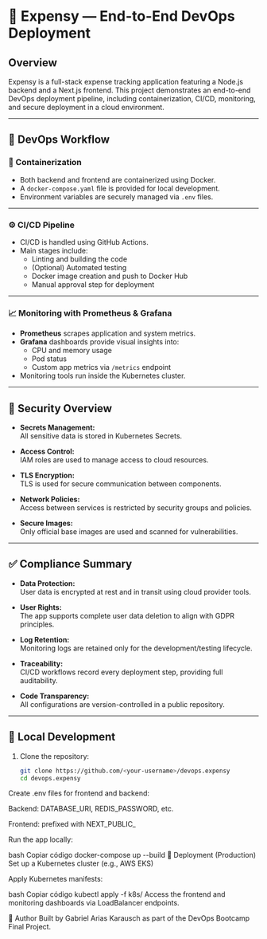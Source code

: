 # 🧾 Expensy — End-to-End DevOps Deployment

## Overview

Expensy is a full-stack expense tracking application featuring a Node.js backend and a Next.js frontend. This project demonstrates an end-to-end DevOps deployment pipeline, including containerization, CI/CD, monitoring, and secure deployment in a cloud environment.

---

## 🚀 DevOps Workflow

### 🐳 Containerization

- Both backend and frontend are containerized using Docker.
- A `docker-compose.yaml` file is provided for local development.
- Environment variables are securely managed via `.env` files.

---

### ⚙️ CI/CD Pipeline

- CI/CD is handled using GitHub Actions.
- Main stages include:
  - Linting and building the code
  - (Optional) Automated testing
  - Docker image creation and push to Docker Hub
  - Manual approval step for deployment

---

### 📈 Monitoring with Prometheus & Grafana

- **Prometheus** scrapes application and system metrics.
- **Grafana** dashboards provide visual insights into:
  - CPU and memory usage
  - Pod status
  - Custom app metrics via `/metrics` endpoint
- Monitoring tools run inside the Kubernetes cluster.

---

## 🔐 Security Overview

- **Secrets Management:**  
  All sensitive data is stored in Kubernetes Secrets.

- **Access Control:**  
  IAM roles are used to manage access to cloud resources.

- **TLS Encryption:**  
  TLS is used for secure communication between components.

- **Network Policies:**  
  Access between services is restricted by security groups and policies.

- **Secure Images:**  
  Only official base images are used and scanned for vulnerabilities.

---

## ✅ Compliance Summary

- **Data Protection:**  
  User data is encrypted at rest and in transit using cloud provider tools.

- **User Rights:**  
  The app supports complete user data deletion to align with GDPR principles.

- **Log Retention:**  
  Monitoring logs are retained only for the development/testing lifecycle.

- **Traceability:**  
  CI/CD workflows record every deployment step, providing full auditability.

- **Code Transparency:**  
  All configurations are version-controlled in a public repository.

---

## 🧪 Local Development

1. Clone the repository:
   ```bash
   git clone https://github.com/<your-username>/devops.expensy
   cd devops.expensy
Create .env files for frontend and backend:

Backend: DATABASE_URI, REDIS_PASSWORD, etc.

Frontend: prefixed with NEXT_PUBLIC_

Run the app locally:

bash
Copiar código
docker-compose up --build
📡 Deployment (Production)
Set up a Kubernetes cluster (e.g., AWS EKS)

Apply Kubernetes manifests:

bash
Copiar código
kubectl apply -f k8s/
Access the frontend and monitoring dashboards via LoadBalancer endpoints.

🧠 Author
Built by Gabriel Arias Karausch as part of the DevOps Bootcamp Final Project.
